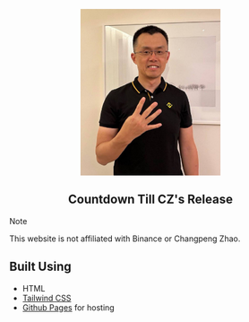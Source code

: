 <h2 align="center">
 <br>
 <img src="./assets/cz.jpeg" alt="CZ Prison Release Countdown" width="250">
 <br>
 <br>
 Countdown Till CZ's Release
 <br>
</h2>

> [!NOTE]
> This website is not affiliated with Binance or Changpeng Zhao.


## Built Using

- HTML
- [Tailwind CSS](https://tailwindcss.com/)
- [Github Pages](https://pages.github.com/) for hosting
